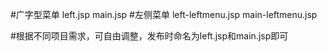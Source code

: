 #广字型菜单
	left.jsp
	main.jsp
#左侧菜单
	left-leftmenu.jsp
	main-leftmenu.jsp
	
#根据不同项目需求，可自由调整，发布时命名为left.jsp和main.jsp即可